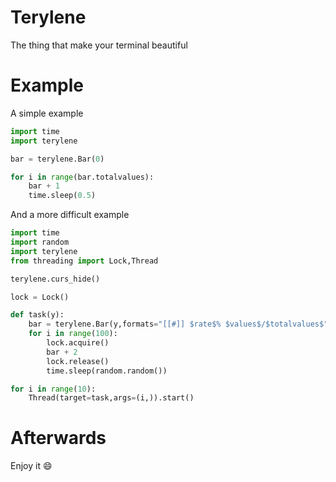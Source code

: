 # Terylene
The thing that make your terminal beautiful

# Example
A simple example
```python
import time
import terylene

bar = terylene.Bar(0)

for i in range(bar.totalvalues):
	bar + 1
	time.sleep(0.5)
```

And a more difficult example
```python
import time
import random
import terylene
from threading import Lock,Thread

terylene.curs_hide()

lock = Lock()

def task(y):
	bar = terylene.Bar(y,formats="[[#]] $rate$% $values$/$totalvalues$")
	for i in range(100):
		lock.acquire()
		bar + 2
		lock.release()
		time.sleep(random.random())

for i in range(10):
	Thread(target=task,args=(i,)).start()
```

# Afterwards
Enjoy it :smile: